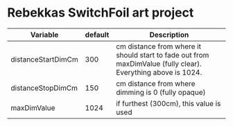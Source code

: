 # Rebekkas SwitchFoil art project

Variable|default|Description|
-|-|-|
distanceStartDimCm | 300 | cm distance from where it should start to fade out from maxDimValue (fully clear). Everything above is 1024. |
distanceStopDimCm | 150 | cm distance from where dimming is 0 (fully opaque) |
maxDimValue | 1024 | if furthest (300cm), this value is used |
